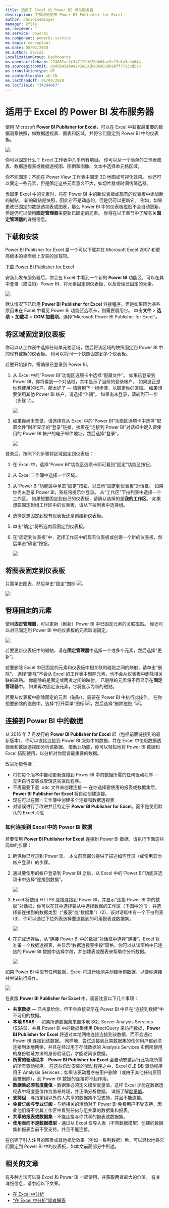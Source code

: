 ```yaml
---
title: 适用于 Excel 的 Power BI 发布服务器
description: 了解如何使用 Power BI Publisher for Excel
author: davidiseminger
manager: kfile
ms.reviewer: ''
ms.service: powerbi
ms.component: powerbi-service
ms.topic: conceptual
ms.date: 05/02/2018
ms.author: davidi
LocalizationGroup: Dashboards
ms.openlocfilehash: 274882ac2c547129de78db64ae9c19e6a3cda044
ms.sourcegitcommit: 80d6b45eb84243e801b60b9038b9bff77c30d5c8
ms.translationtype: HT
ms.contentlocale: zh-CN
ms.lasthandoff: 06/04/2018
ms.locfileid: "34244867"
---
```

# <a name="power-bi-publisher-for-excel"></a>适用于 Excel 的 Power BI 发布服务器
使用 Microsoft **Power BI Publisher for Excel**，可以在 Excel 中获取最重要的数据洞察快照，如数据透视表、图表和区域，并将它们固定到 Power BI 中的仪表板。

![](media/publisher-for-excel/pbi_excel_publisher_pinobj_dashboard.png)

你可以固定什么？ Excel 工作表中几乎所有项目。 你可以从一个简单的工作表或表、数据透视表或数据透视图、图例和图像、文本中选择单元格区域。

你不能固定：不能在 Power View 工作表中固定 3D 地图或可视化效果。 你还可以固定一些元素，但是固定这些元素意义不大，如切片器或时间线筛选器。

当固定 Excel 中的元素时，将在 Power BI 中的新仪表板或现有的仪表板中添加新的磁贴。 新的磁贴是快照，因此它不是动态的，但是仍可以更新它。 例如，如果更改已固定的数据透视表或图表，那么 Power BI 中的仪表板磁贴不会自动更新，但是仍可以使用**固定管理器**来更新已固定的元素。 你将在以下章节中了解有关**固定管理器**的详细信息。

## <a name="download-and-install"></a>下载和安装
Power BI Publisher for Excel 是一个可以下载并在 Microsoft Excel 2007 和更高版本的桌面版上安装的加载项。

[下载 Power BI Publisher for Excel](http://go.microsoft.com/fwlink/?LinkId=715729)

安装此发布服务器后，你会在 Excel 中看到一个新的 **Power BI** 功能区，可以在其中登录（或注销）Power BI、将元素固定到仪表板，以及管理已固定的元素。

![](media/publisher-for-excel/pbi_excel_publisher_ribbon.png)

默认情况下已启用 **Power BI Publisher for Excel** 外接程序，但是如果因为某些原因未在 Excel 中看见 Power BI 功能区选项卡，则需要启用它。 单击**文件**  >  **选项**  >  **加载项**  >  **COM 加载项**。选择“Microsoft Power BI Publisher for Excel”。

## <a name="pin-a-range-to-a-dashboard"></a>将区域固定到仪表板
你可以从工作表中选择任何单元格区域，然后将该区域的快照固定到 Power BI 中的现有或新的仪表板。 也可以将同一个快照固定到多个仪表板。

若要开始操作，需确保已登录到 Power BI。

1. 从 Excel 中的“Power BI”功能区选项卡中选择“配置文件”。 如果已登录到 Power BI，你将看到一个对话框，其中显示了当前的登录帐户。 如果这正是你想使用的帐户，那太好了 — 请转到下一组步骤，以固定你的区域。 如果想要使用其他 Power BI 帐户，请选择“注销”。 如果尚未登录，请转到下一步（步骤 2）。
   
   ![](media/publisher-for-excel/pbi_excel_publish_connect-to-data_0.png)
2. 如果你尚未登录，请选择在从 Excel 中的“Power BI”功能区选项卡中选择“配置文件”时所显示的“登录”链接，接着在“连接到 Power BI”对话框中键入要使用的 Power BI 帐户的电子邮件地址，然后选择“登录”。
   
   ![](media/publisher-for-excel/pbi_excel_publish_connect-to-data_1a.png)

登录后，按照下列步骤将区域固定到仪表板：

1. 在 Excel 中，选择“Power BI”功能区选项卡即可看到“固定”功能区按钮。
2. 从 Excel 工作簿中选择一个区域。
3. 从“Power BI”功能区中单击“固定”按钮，以显示“固定到仪表板”对话框。 如果你尚未登录 Power BI，系统将提示你登录。 从“工作区”下拉列表中选择一个工作区。 如果想要固定到自己的仪表板，请确认选择的是**我的工作区**。 如果想要固定到组工作区中的仪表板，请从下拉列表中选择组。
4. 选择是想固定到现有仪表板还是创建新仪表板。
5. 单击“确定”将所选内容固定到仪表板。
6. 在“固定到仪表板”中，选择工作区中的现有仪表板或创建一个新的仪表板，然后单击“确定”按钮。
   
   ![](media/publisher-for-excel/xl-publish.gif)

## <a name="pin-a-chart-to-a-dashboard"></a>将图表固定到仪表板
只需单击图表，然后单击“固定”图标 ![](media/publisher-for-excel/pbi_excel_publisher_pin.png)。

![](media/publisher-for-excel/pbi_excel_publisher_chart.png)

## <a name="manage-pinned-elements"></a>管理固定的元素
使用**固定管理器**，可以更新（刷新）Power BI 中已固定元素的关联磁贴。 你还可以对已固定到 Power BI 中的仪表板的元素取消固定。

![](media/publisher-for-excel/pbi_excel_publisher_pin_manager2.png)

若要更新仪表板中的磁帖，请在**固定管理器**中选择一个或多个元素，然后选择“更新”。

若要删除 Excel 中已固定的元素和仪表板中相关联的磁贴之间的映射，请单击“删除”。 选择“删除”不会从 Excel 的工作表中删除元素，也不会从仪表板中删除相关联的磁贴。 你删除的是固定或两者之间的映射。 已删除的元素将不再显示在**固定管理器**中。 如果再次固定该元素，它将显示为新的磁贴。

若要从仪表板中删除固定的元素（磁贴），需要在 Power BI 中执行此操作。 在你想要删除的磁贴中，选择“打开菜单”图标 ![](media/publisher-for-excel/pbi_excel_publisher_tile_openmenu.png)，然后选择“删除磁贴   ”![](media/publisher-for-excel/pbi_excel_publisher_tile_trashcan.png)。

## <a name="connect-to-data-in-power-bi"></a>连接到 Power BI 中的数据
从 2016 年 7 月发行的 **Power BI Publisher for Excel** 起（包括前面链接到的最新版本），你可以直接连接到 Power BI 服务中的数据，并在 Excel 中使用数据透视表和数据透视图分析该数据。 借助此功能，你可以轻松地将 Power BI 数据和 Excel 搭配使用，以分析对你而言最重要的数据。

改进功能包括：

* 将在每个版本中自动更新连接到 Power BI 中的数据所需的任何驱动程序 — 无需自行安装或管理这些驱动程序。
* 不再需要下载 .odc 文件来创建连接 — 在你选择要使用的报表或数据集后，**Power BI Publisher for Excel** 将自动创建连接。
* 现在可以在同一工作簿中创建多个连接和数据透视表
* 对错误进行了改进并且特定于 **Power BI Publisher for Excel**，而不是使用默认的 Excel 消息

### <a name="how-to-connect-to-power-bi-data-in-excel"></a>如何连接到 Excel 中的 Power BI 数据
若要使用 **Power BI Publisher for Excel** 连接到 Power BI 数据，请执行下面这些简单的步骤：

1. 确保你已登录到 Power BI。 本文前面部分提供了描述如何登录（或使用其他帐户登录）的步骤。
2. 通过要使用的帐户登录到 Power BI 之后，从 Excel 中的“Power BI”功能区选项卡中选择“连接到数据”。
   
   ![](media/publisher-for-excel/pbi_excel_publish_connect-to-data_1.png)
3. Excel 将使用 HTTPS 连接连接到 Power BI，并显示“连接 Power BI 中的数据”对话框，你可以在其中选择要从中选择数据的工作区（下图中的 1），并选择要连接到的数据类型（“报表”或“数据集”）(2)，该对话框中有一个下拉列表 (3)，你可以通过下拉列表选择要连接到的可用报表或数据集。
   
   ![](media/publisher-for-excel/pbi_excel_publish_connect-to-data_2.png)
4. 在完成选择后，从“连接 Power BI 中的数据”对话框中选择“连接”，Excel 将准备一个数据透视表，并显示“数据透视表字段”窗格，你可以从该窗格中已连接的 Power BI 数据中选择字段，并创建表或图表来帮助你分析数据。
   
   ![](media/publisher-for-excel/pbi_excel_publish_connect-to-data_3.png)

如果 Power BI 中没有任何数据，Excel 将进行检测并创建示例数据，以便你连接并尝试执行操作。

![](media/publisher-for-excel/pbi_excel_publish_connect-to-data_4.png)

在此版 **Power BI Publisher for Excel** 中，需要注意以下几个事项：

* **共享数据** — 已共享给你、但不会直接显示在 Power BI 中且在“连接到数据”中不可用的数据。
* **本地 SSAS** — 如果所选数据集来自本地 SQL Server Analysis Services (SSAS)，并且 Power BI 中的数据集使用 DirectQuery 来访问数据，**Power BI Publisher for Excel** 将通过本地网络连接连接到该数据，而不会通过 Power BI 连接到该数据。 同样地，尝试连接到此类数据集的任何用户都必须连接到本地网络，并且在经过用于存储数据的 Analysis Services 实例所使用的身份验证方法的身份验证后，才能访问该数据。
* **所需的驱动程序** - **Power BI Publisher for Excel** 会自动安装运行此功能所需的所有驱动程序。 在这些自动安装的驱动程序之中，Excel OLE DB 驱动程序用于 Analysis Services；如果该驱动程序被用户删除（或由于其他任何原因而被删除），到 Power BI 数据的连接将不起作用。
* **数据集必须有度量值** - 数据集必须定义模型度量值，这样 Excel 才能在数据透视表中将度量值作为值来处理，并正确分析数据。 详细了解[度量值](desktop-measures.md)。
* **支持组** - 与指定组以外的人共享的数据集不受支持，并且不能连接。
* **免费订阅与专业订阅** - 与组相关的活动对于 Power BI 免费用户不受支持，因此他们将不会其工作区中看到任何与组共享的数据集和报表。
* **共享的报表或数据集** - 不能连接与你共享的报表或数据集。
* **使用表而不是数据模型** - 通过从 Excel 仅导入表（不带数据模型）创建的数据集和报表当前不受支持，并且不能连接。

在创建了引人注目的图表或其他视觉效果（例如一系列数据）后，可以轻松地将它们固定到 Power BI 中的仪表板，如本文前面部分中所述。

## <a name="related-articles"></a>相关的文章
有多种方法可以将 Excel 和 Power BI 一起使用，并获取两者最大的价值。 有关详细信息，请参阅以下文章。

* [在 Excel 中分析](service-analyze-in-excel.md)
* [“在 Excel 中分析”疑难解答](desktop-troubleshooting-analyze-in-excel.md)

